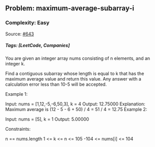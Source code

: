 ## Problem: maximum-average-subarray-i

### Complexity: Easy

Source: [#643](https://leetcode.com/problems/maximum-average-subarray-i/description/)

##### Tags: [LeetCode, Companies]

You are given an integer array nums consisting of n elements, and an integer k.

Find a contiguous subarray whose length is equal to k that has the maximum average value and return this value. Any answer with a calculation error less than 10-5 will be accepted.

Example 1:

Input: nums = [1,12,-5,-6,50,3], k = 4
Output: 12.75000
Explanation: Maximum average is (12 - 5 - 6 + 50) / 4 = 51 / 4 = 12.75
Example 2:

Input: nums = [5], k = 1
Output: 5.00000

Constraints:

n == nums.length
1 <= k <= n <= 105
-104 <= nums[i] <= 104

